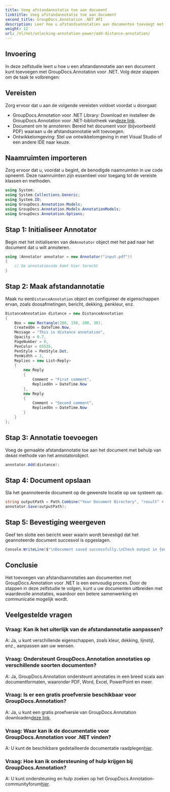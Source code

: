 ```yaml
---
title: Voeg afstandannotatie toe aan document
linktitle: Voeg afstandannotatie toe aan document
second_title: GroupDocs.Annotation .NET API
description: Leer hoe u afstandsannotaties aan documenten toevoegt met GroupDocs.Annotation voor .NET. Verbeter moeiteloos de samenwerking en communicatie.
weight: 12
url: /nl/net/unlocking-annotation-power/add-distance-annotation/
---
```

## Invoering
In deze zelfstudie leert u hoe u een afstandannotatie aan een document kunt toevoegen met GroupDocs.Annotation voor .NET. Volg deze stappen om de taak te volbrengen:
## Vereisten

Zorg ervoor dat u aan de volgende vereisten voldoet voordat u doorgaat:

-  GroupDocs.Annotation voor .NET Library: Download en installeer de GroupDocs.Annotation voor .NET-bibliotheek van[deze link](https://releases.groupdocs.com/annotation/net/).
- Document om te annoteren: Bereid het document voor (bijvoorbeeld PDF) waaraan u de afstandsannotatie wilt toevoegen.
- Ontwikkelomgeving: Stel uw ontwikkelomgeving in met Visual Studio of een andere IDE naar keuze.

## Naamruimten importeren

Zorg ervoor dat u, voordat u begint, de benodigde naamruimten in uw code opneemt. Deze naamruimten zijn essentieel voor toegang tot de vereiste klassen en methoden.

```csharp
using System;
using System.Collections.Generic;
using System.IO;
using GroupDocs.Annotation.Models;
using GroupDocs.Annotation.Models.AnnotationModels;
using GroupDocs.Annotation.Options;
```


## Stap 1: Initialiseer Annotator

 Begin met het initialiseren van de`Annotator` object met het pad naar het document dat u wilt annoteren.

```csharp
using (Annotator annotator = new Annotator("input.pdf"))
{
    // De annotatiecode komt hier terecht
}
```

## Stap 2: Maak afstandannotatie

 Maak nu een`DistanceAnnotation` object en configureer de eigenschappen ervan, zoals doosafmetingen, bericht, dekking, penkleur, enz.

```csharp
DistanceAnnotation distance = new DistanceAnnotation
{
    Box = new Rectangle(200, 150, 200, 30),
    CreatedOn = DateTime.Now,
    Message = "This is distance annotation",
    Opacity = 0.7,
    PageNumber = 0,
    PenColor = 65535,
    PenStyle = PenStyle.Dot,
    PenWidth = 3,
    Replies = new List<Reply>
    {
        new Reply
        {
            Comment = "First comment",
            RepliedOn = DateTime.Now
        },
        new Reply
        {
            Comment = "Second comment",
            RepliedOn = DateTime.Now
        }
    }
};
```

## Stap 3: Annotatie toevoegen

 Voeg de gemaakte afstandannotatie toe aan het document met behulp van de`Add` methode van het annotatorobject.

```csharp
annotator.Add(distance);
```

## Stap 4: Document opslaan

Sla het geannoteerde document op de gewenste locatie op uw systeem op.

```csharp
string outputPath = Path.Combine("Your Document Directory", "result" + Path.GetExtension("input.pdf"));
annotator.Save(outputPath);
```

## Stap 5: Bevestiging weergeven

Geef ten slotte een bericht weer waarin wordt bevestigd dat het geannoteerde document succesvol is opgeslagen.

```csharp
Console.WriteLine($"\nDocument saved successfully.\nCheck output in {outputPath}.");
```

## Conclusie

Het toevoegen van afstandsannotaties aan documenten met GroupDocs.Annotation voor .NET is een eenvoudig proces. Door de stappen in deze zelfstudie te volgen, kunt u uw documenten uitbreiden met waardevolle annotaties, waardoor een betere samenwerking en communicatie mogelijk wordt.

## Veelgestelde vragen

### Vraag: Kan ik het uiterlijk van de afstandannotatie aanpassen?

A: Ja, u kunt verschillende eigenschappen, zoals kleur, dekking, lijnstijl, enz., aanpassen aan uw wensen.

### Vraag: Ondersteunt GroupDocs.Annotation annotaties op verschillende soorten documenten?

A: Ja, GroupDocs.Annotation ondersteunt annotaties in een breed scala aan documentformaten, waaronder PDF, Word, Excel, PowerPoint en meer.

### Vraag: Is er een gratis proefversie beschikbaar voor GroupDocs.Annotation?

 A: Ja, u kunt een gratis proefversie van GroupDocs.Annotation downloaden[deze link](https://releases.groupdocs.com/).

### Vraag: Waar kan ik de documentatie voor GroupDocs.Annotation voor .NET vinden?

 A: U kunt de beschikbare gedetailleerde documentatie raadplegen[hier](https://tutorials.groupdocs.com/annotation/net/).

### Vraag: Hoe kan ik ondersteuning of hulp krijgen bij GroupDocs.Annotation?

 A: U kunt ondersteuning en hulp zoeken op het GroupDocs.Annotation-communityforum[hier](https://forum.groupdocs.com/c/annotation/10).